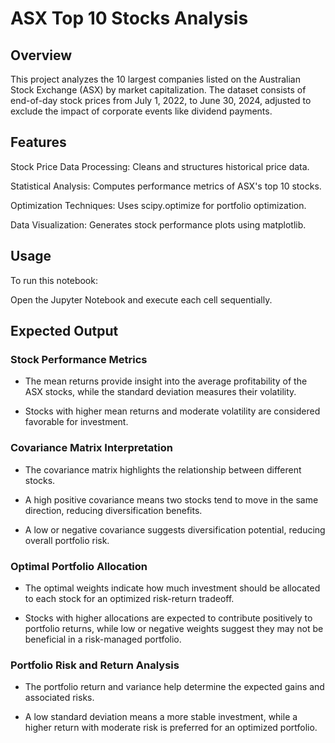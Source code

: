 # ASX Top 10 Stocks Analysis

## Overview

This project analyzes the 10 largest companies listed on the Australian Stock Exchange (ASX) by market capitalization. The dataset consists of end-of-day stock prices from July 1, 2022, to June 30, 2024, adjusted to exclude the impact of corporate events like dividend payments.

## Features

Stock Price Data Processing: Cleans and structures historical price data.

Statistical Analysis: Computes performance metrics of ASX's top 10 stocks.

Optimization Techniques: Uses scipy.optimize for portfolio optimization.

Data Visualization: Generates stock performance plots using matplotlib.

## Usage

To run this notebook:

Open the Jupyter Notebook and execute each cell sequentially.

## Expected Output 

### Stock Performance Metrics

- The mean returns provide insight into the average profitability of the ASX stocks, while the standard deviation measures their volatility.

- Stocks with higher mean returns and moderate volatility are considered favorable for investment.

### Covariance Matrix Interpretation

- The covariance matrix highlights the relationship between different stocks.

- A high positive covariance means two stocks tend to move in the same direction, reducing diversification benefits.

- A low or negative covariance suggests diversification potential, reducing overall portfolio risk.

### Optimal Portfolio Allocation

- The optimal weights indicate how much investment should be allocated to each stock for an optimized risk-return tradeoff.

- Stocks with higher allocations are expected to contribute positively to portfolio returns, while low or negative weights suggest they may not be beneficial in a risk-managed portfolio.

### Portfolio Risk and Return Analysis

- The portfolio return and variance help determine the expected gains and associated risks.

- A low standard deviation means a more stable investment, while a higher return with moderate risk is preferred for an optimized portfolio.





